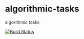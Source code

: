 # algorithmic-tasks
algorithmic tasks

[![Build Status](https://travis-ci.org/bochenekmartin/algorithmic-tasks.svg?branch=master)](https://travis-ci.org/bochenekmartin/algorithmic-tasks)